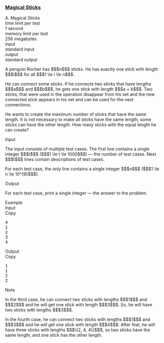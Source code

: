 <h3><a href="https://codeforces.com/contest/1371/problem/A" target="_blank" rel="noopener noreferrer">Magical Sticks</a></h3>

<div class="header"><div class="title">A. Magical Sticks</div><div class="time-limit"><div class="property-title">time limit per test</div>1 second</div><div class="memory-limit"><div class="property-title">memory limit per test</div>256 megabytes</div><div class="input-file input-standard"><div class="property-title">input</div>standard input</div><div class="output-file output-standard"><div class="property-title">output</div>standard output</div></div><div><p>A penguin Rocher has $$$n$$$ sticks. He has exactly one stick with length $$$i$$$ for all $$$1 \le i \le n$$$.</p><p>He can connect some sticks. If he connects two sticks that have lengths $$$a$$$ and $$$b$$$, he gets one stick with length $$$a + b$$$. Two sticks, that were used in the operation disappear from his set and the new connected stick appears in his set and can be used for the next connections.</p><p>He wants to create the maximum number of sticks that have the same length. It is not necessary to make all sticks have the same length, some sticks can have the other length. How many sticks with the equal length he can create?</p></div><div class="input-specification"><div class="section-title">Input</div><p>The input consists of multiple test cases. The first line contains a single integer $$$t$$$ ($$$1 \le t \le 1000$$$) — the number of test cases. Next $$$t$$$ lines contain descriptions of test cases.</p><p>For each test case, the only line contains a single integer $$$n$$$ ($$$1 \le n \le 10^{9}$$$).</p></div><div class="output-specification"><div class="section-title">Output</div><p>For each test case, print a single integer  — the answer to the problem.</p></div><div class="sample-tests"><div class="section-title">Example</div><div class="sample-test"><div class="input"><div class="title">Input<div title="Copy" data-clipboard-target="#id0007376803046711888" id="id006763022712650488" class="input-output-copier">Copy</div></div><pre id="id0007376803046711888">4
1
2
3
4
</pre></div><div class="output"><div class="title">Output<div title="Copy" data-clipboard-target="#id007432689673858922" id="id005061964480898662" class="input-output-copier">Copy</div></div><pre id="id007432689673858922">1
1
2
2
</pre></div></div></div><div class="note"><div class="section-title">Note</div><p>In the third case, he can connect two sticks with lengths $$$1$$$ and $$$2$$$ and he will get one stick with length $$$3$$$. So, he will have two sticks with lengths $$$3$$$.</p><p>In the fourth case, he can connect two sticks with lengths $$$1$$$ and $$$3$$$ and he will get one stick with length $$$4$$$. After that, he will have three sticks with lengths $$$\{2, 4, 4\}$$$, so two sticks have the same length, and one stick has the other length.</p></div>